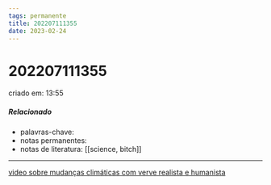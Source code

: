 ```yaml
---
tags: permanente
title: 202207111355
date: 2023-02-24
---
```

# 202207111355
criado em: 13:55

##### Relacionado
- palavras-chave:
- notas permanentes:
- notas de literatura: [[science, bitch]]

---
[video sobre mudanças climáticas com verve realista e humanista](https://www.youtube.com/watch?v=MuSpZBVcxow)
